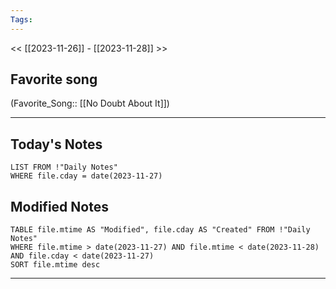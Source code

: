```yaml
---
Tags:
---
```

<< [[2023-11-26]] - [[2023-11-28]] >>
## Favorite song
(Favorite_Song:: [[No Doubt About It]])

___
## Today's Notes
```dataview
LIST FROM !"Daily Notes"
WHERE file.cday = date(2023-11-27)
```
## Modified Notes
```dataview
TABLE file.mtime AS "Modified", file.cday AS "Created" FROM !"Daily Notes" 
WHERE file.mtime > date(2023-11-27) AND file.mtime < date(2023-11-28) AND file.cday < date(2023-11-27)
SORT file.mtime desc
```
___
